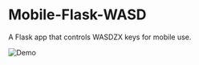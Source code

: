 # Mobile-Flask-WASD
A Flask app that controls WASDZX keys for mobile use.  


![Demo](demo/WASDFlask.gif)
